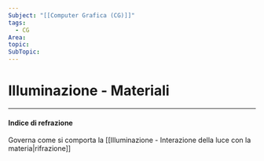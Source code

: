 ```yaml
---
Subject: "[[Computer Grafica (CG)]]"
tags:
  - CG
Area: 
topic: 
SubTopic:
---
```


# Illuminazione - Materiali
---





#### Indice di refrazione
Governa come si comporta la [[Illuminazione - Interazione della luce con la materia|rifrazione]]